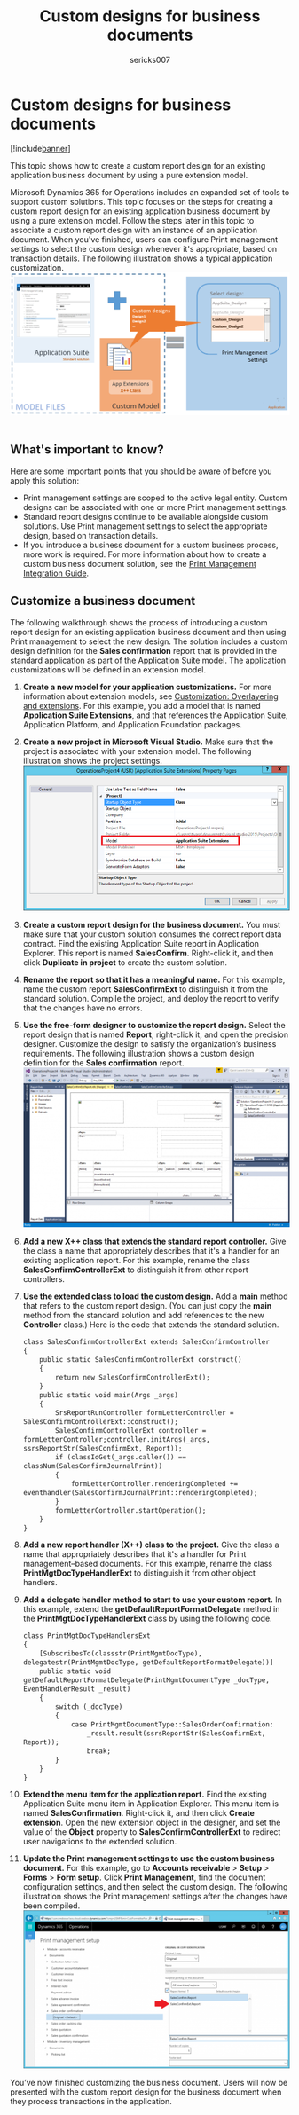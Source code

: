 ﻿---
# required metadata

title: Custom designs for business documents
description: This topic shows how to create a custom report design for an existing application business document by using a pure extension model. 
author: sericks007
manager: AnnBe
ms.date: 04/04/2017
ms.topic: article
ms.prod: 
ms.service: Dynamics365Operations
ms.technology: 

# optional metadata

# ms.search.form: 
# ROBOTS: 
audience: Developer
# ms.devlang: 
# ms.reviewer: 2051
ms.search.scope: Operations, Platform
# ms.tgt_pltfrm: 
ms.custom: 266574
ms.assetid: fba7faa3-716b-4adf-ab3e-8573f3614894
ms.search.region: Global
# ms.search.industry: 
ms.author: tjvass
ms.search.validFrom: 2016-11-30
ms.dyn365.ops.version: Platform update 3

---

# Custom designs for business documents

[!include[banner](../includes/banner.md)]


This topic shows how to create a custom report design for an existing application business document by using a pure extension model. 

Microsoft Dynamics 365 for Operations includes an expanded set of tools to support custom solutions. This topic focuses on the steps for creating a custom report design for an existing application business document by using a pure extension model. Follow the steps later in this topic to associate a custom report design with an instance of an application document. When you've finished, users can configure Print management settings to select the custom design whenever it's appropriate, based on transaction details. The following illustration shows a typical application customization.[![extendingprintmgt](./media/extendingprintmgt1.png)](./media/extendingprintmgt1.png)  

## What's important to know?
Here are some important points that you should be aware of before you apply this solution:

-   Print management settings are scoped to the active legal entity. Custom designs can be associated with one or more Print management settings.
-   Standard report designs continue to be available alongside custom solutions. Use Print management settings to select the appropriate design, based on transaction details.
-   If you introduce a business document for a custom business process, more work is required. For more information about how to create a custom business document solution, see the [Print Management Integration Guide](https://www.microsoft.com/en-us/download/details.aspx?id=36049).

## Customize a business document
The following walkthrough shows the process of introducing a custom report design for an existing application business document and then using Print management to select the new design. The solution includes a custom design definition for the **Sales confirmation** report that is provided in the standard application as part of the Application Suite model. The application customizations will be defined in an extension model.

1.  **Create a new model for your application customizations.** For more information about extension models, see [Customization: Overlayering and extensions](..\extensibility\customization-overlayering-extensions.md). For this example, you add a model that is named **Application Suite Extensions**, and that references the Application Suite, Application Platform, and Application Foundation packages.
2.  **Create a new project in Microsoft Visual Studio.** Make sure that the project is associated with your extension model. The following illustration shows the project settings. [![Project settings in Visual Studio](./media/app-extension-vs-project-settings.png)](./media/app-extension-vs-project-settings.png)
3.  **Create a custom report design for the business document.** You must make sure that your custom solution consumes the correct report data contract. Find the existing Application Suite report in Application Explorer. This report is named **SalesConfirm**. Right-click it, and then click **Duplicate in project** to create the custom solution.
4.  **Rename the report so that it has a meaningful name.** For this example, name the custom report **SalesConfirmExt** to distinguish it from the standard solution. Compile the project, and deploy the report to verify that the changes have no errors.
5.  **Use the free-form designer to customize the report design.** Select the report design that is named **Report**, right-click it, and open the precision designer. Customize the design to satisfy the organization’s business requirements. The following illustration shows a custom design definition for the **Sales confirmation** report. [![Custom design definition for the Sales confirmation report](./media/app-extension-report-designer-1024x613.png)](./media/app-extension-report-designer.png)
6.  **Add a new X++ class that extends the standard report controller.** Give the class a name that appropriately describes that it's a handler for an existing application report. For this example, rename the class **SalesConfirmControllerExt** to distinguish it from other report controllers.
7.  **Use the extended class to load the custom design.** Add a **main** method that refers to the custom report design. (You can just copy the **main** method from the standard solution and add references to the new **Controller** class.) Here is the code that extends the standard solution.

        class SalesConfirmControllerExt extends SalesConfirmController
        {
            public static SalesConfirmControllerExt construct()
            {
                return new SalesConfirmControllerExt();
            }
            public static void main(Args _args)
            {
                SrsReportRunController formLetterController = SalesConfirmControllerExt::construct();
                SalesConfirmControllerExt controller = formLetterController;controller.initArgs(_args, ssrsReportStr(SalesConfirmExt, Report));
                if (classIdGet(_args.caller()) == classNum(SalesConfirmJournalPrint))
                {
                    formLetterController.renderingCompleted += eventhandler(SalesConfirmJournalPrint::renderingCompleted);
                }
                formLetterController.startOperation();
            }
        }

8.  **Add a new report handler (X++) class to the project.** Give the class a name that appropriately describes that it's a handler for Print management–based documents. For this example, rename the class **PrintMgtDocTypeHandlerExt** to distinguish it from other object handlers.
9.  **Add a delegate handler method to start to use your custom report.** In this example, extend the **getDefaultReportFormatDelegate** method in the **PrintMgtDocTypeHandlerExt** class by using the following code.

        class PrintMgtDocTypeHandlersExt
        {
            [SubscribesTo(classstr(PrintMgmtDocType), delegatestr(PrintMgmtDocType, getDefaultReportFormatDelegate))]
            public static void getDefaultReportFormatDelegate(PrintMgmtDocumentType _docType, EventHandlerResult _result)
            {
                switch (_docType)
                {
                    case PrintMgmtDocumentType::SalesOrderConfirmation:
                        _result.result(ssrsReportStr(SalesConfirmExt, Report));
                        break;
                }
            }
        }

10. **Extend the menu item for the application report.** Find the existing Application Suite menu item in Application Explorer. This menu item is named **SalesConfirmation**. Right-click it, and then click **Create extension**. Open the new extension object in the designer, and set the value of the **Object** property to **SalesConfirmControllerExt** to redirect user navigations to the extended solution.
11. **Update the Print management settings to use the custom business document.** For this example, go to **Accounts receivable** &gt; **Setup** &gt; **Forms** &gt; **Form setup**. Click **Print Management**, find the document configuration settings, and then select the custom design. The following illustration shows the Print management settings after the changes have been compiled. [![Print Management settings after compilation](./media/app-extension-print-mgt-after-1024x608.png)](./media/app-extension-print-mgt-after.png)

You’ve now finished customizing the business document. Users will now be presented with the custom report design for the business document when they process transactions in the application.


